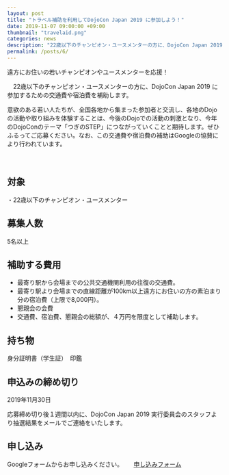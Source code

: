 ```yaml
---
layout: post
title: "トラベル補助を利用してDojoCon Japan 2019 に参加しよう！"
date: 2019-11-07 09:00:00 +09:00
thumbnail: "travelaid.png"
categories: news
description: "22歳以下のチャンピオン・ユースメンターの方に、DojoCon Japan 2019 に参加するための交通費や宿泊費を補助します。"
permalink: /posts/6/
---
```


遠方にお住いの若いチャンピオンやユースメンターを応援！

　22歳以下のチャンピオン・ユースメンターの方に、DojoCon Japan 2019 に参加するための交通費や宿泊費を補助します。


意欲のある若い人たちが、全国各地から集まった参加者と交流し、各地のDojoの活動や取り組みを体験することは、今後のDojoでの活動の刺激となり、今年のDojoConのテーマ「つぎのSTEP」につながっていくことと期待します。ぜひふるってご応募ください。なお、この交通費や宿泊費の補助はGoogleの協賛により行われています。

　
## 対象
・22歳以下のチャンピオン・ユースメンター

## 募集人数
5名以上

## 補助する費用
- 最寄り駅から会場までの公共交通機関利用の往復の交通費。
- 最寄り駅より会場までの直線距離が100km以上遠方にお住いの方の素泊まり分の宿泊費（上限で8,000円）。
- 懇親会の会費
- 交通費、宿泊費、懇親会の総額が、４万円を限度として補助します。

## 持ち物
身分証明書（学生証）　印鑑


## 申込みの締め切り
2019年11月30日

応募締め切り後１週間以内に、DojoCon Japan 2019 実行委員会のスタッフより抽選結果をメールでご連絡をいたします。


## 申し込み
Googleフォームからお申し込みください。　　
<a class="button" href="https://forms.gle/7RzXm1pwbdPe3Whr8" target="_blank">申し込みフォーム</a>
